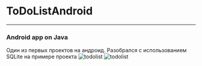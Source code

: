 # ToDoListAndroid
***
### Android app on Java
Один из первых проектов на андроид. 
Разобрался с использованием SQLite на примере проекта
![todolist](https://image.ibb.co/gxUrE6/image.png)
![todolist](https://image.ibb.co/irNBE6/image.png)
